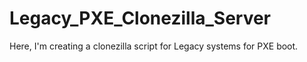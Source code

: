 # Legacy_PXE_Clonezilla_Server
Here, I'm creating a clonezilla script for Legacy systems for PXE boot. 
